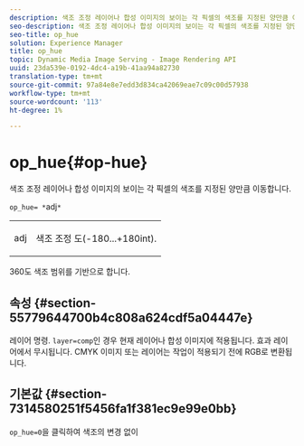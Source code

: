```yaml
---
description: 색조 조정 레이어나 합성 이미지의 보이는 각 픽셀의 색조를 지정된 양만큼 이동합니다.
seo-description: 색조 조정 레이어나 합성 이미지의 보이는 각 픽셀의 색조를 지정된 양만큼 이동합니다.
seo-title: op_hue
solution: Experience Manager
title: op_hue
topic: Dynamic Media Image Serving - Image Rendering API
uuid: 23da539e-0192-4dc4-a19b-41aa94a82730
translation-type: tm+mt
source-git-commit: 97a84e8e7edd3d834ca42069eae7c09c00d57938
workflow-type: tm+mt
source-wordcount: '113'
ht-degree: 1%

---
```



# op_hue{#op-hue}

색조 조정 레이어나 합성 이미지의 보이는 각 픽셀의 색조를 지정된 양만큼 이동합니다.

`op_hue= *`adj`*`

<table id="simpletable_7DC7ABA384664BDDAA65B8DEEF7859A8"> 
 <tr class="strow"> 
  <td class="stentry"> <p><span class="varname"> adj</span> </p> </td> 
  <td class="stentry"> <p>색조 조정 도(-180...+180int). </p></td> 
 </tr> 
</table>

360도 색조 범위를 기반으로 합니다.

## 속성 {#section-55779644700b4c808a624cdf5a04447e}

레이어 명령. `layer=comp`인 경우 현재 레이어나 합성 이미지에 적용됩니다. 효과 레이어에서 무시됩니다. CMYK 이미지 또는 레이어는 작업이 적용되기 전에 RGB로 변환됩니다.

## 기본값 {#section-7314580251f5456fa1f381ec9e99e0bb}

`op_hue=0`을 클릭하여 색조의 변경 없이
